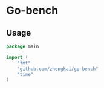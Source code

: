 # Go-bench

## Usage
```go
package main

import (
    "fmt"
    "github.com/zhengkai/go-bench"
    "time"
)

